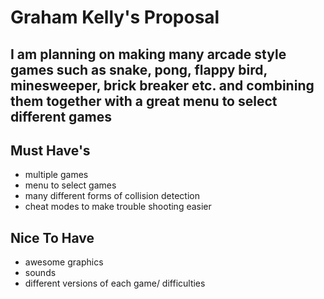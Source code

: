 # Graham Kelly's Proposal

## I am planning on making many arcade style games such as snake, pong, flappy bird, minesweeper, brick breaker etc. and combining them together with a great menu to select different games

## Must Have's

* multiple games
* menu to select games
* many different forms of collision detection
* cheat modes to make trouble shooting easier


## Nice To Have

* awesome graphics 
* sounds
* different versions of each game/ difficulties

